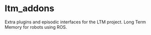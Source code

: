 # ltm_addons
Extra plugins and episodic interfaces for the LTM project. Long Term Memory for robots using ROS. 
